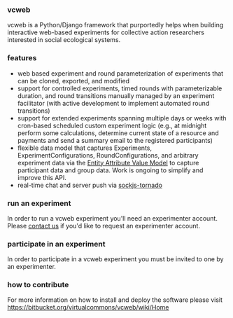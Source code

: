 ### vcweb 
vcweb is a Python/Django framework that purportedly helps when building interactive web-based experiments for collective action researchers interested in social ecological systems.

### features
* web based experiment and round parameterization of experiments that can be cloned, exported, and modified
* support for controlled experiments, timed rounds with parameterizable duration, and round transitions manually
  managed by an experiment facilitator (with active development to implement automated round transitions)
* support for extended experiments spanning multiple days or weeks with cron-based scheduled custom experiment
  logic (e.g., at midnight perform some calculations, determine current state of a resource and payments and send a
  summary email to the registered participants)
* flexible data model that captures Experiments, ExperimentConfigurations, RoundConfigurations, and arbitrary experiment
  data via the [Entity Attribute Value Model](http://en.wikipedia.org/wiki/Entity%E2%80%93attribute%E2%80%93value_model)
  to capture participant data and group data. Work is ongoing to simplify and improve this API.
* real-time chat and server push via [sockjs-tornado](https://github.com/mrjoes/sockjs-tornado)

### run an experiment

In order to run a vcweb experiment you'll need an experimenter account. Please [contact us](http://vcweb.asu.edu/contact)
if you'd like to request an experimenter account. 

### participate in an experiment

In order to participate in a vcweb experiment you must be invited to one by an experimenter. 


### how to contribute

For more information on how to install and deploy the software please visit <https://bitbucket.org/virtualcommons/vcweb/wiki/Home>
